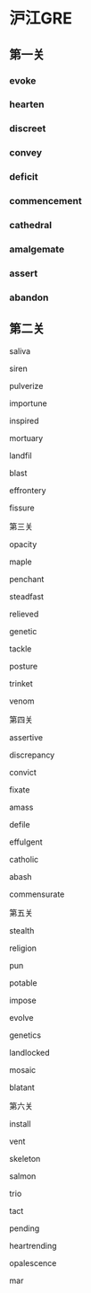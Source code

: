 # 沪江GRE

## 第一关

### evoke

### hearten

### discreet

### convey

### deficit

### commencement

### cathedral

### amalgemate

### assert

### abandon

## 第二关

saliva

siren

pulverize

importune

inspired

mortuary

landfil

blast

effrontery

fissure

第三关

opacity

maple

penchant

steadfast

relieved

genetic

tackle

posture

trinket

venom

第四关

assertive

discrepancy

convict

fixate

amass

defile

effulgent

catholic

abash

commensurate

第五关

stealth

religion

pun

potable

impose

evolve

genetics

landlocked

mosaic

blatant

第六关

install

vent

skeleton

salmon

trio

tact

pending

heartrending

opalescence

mar

